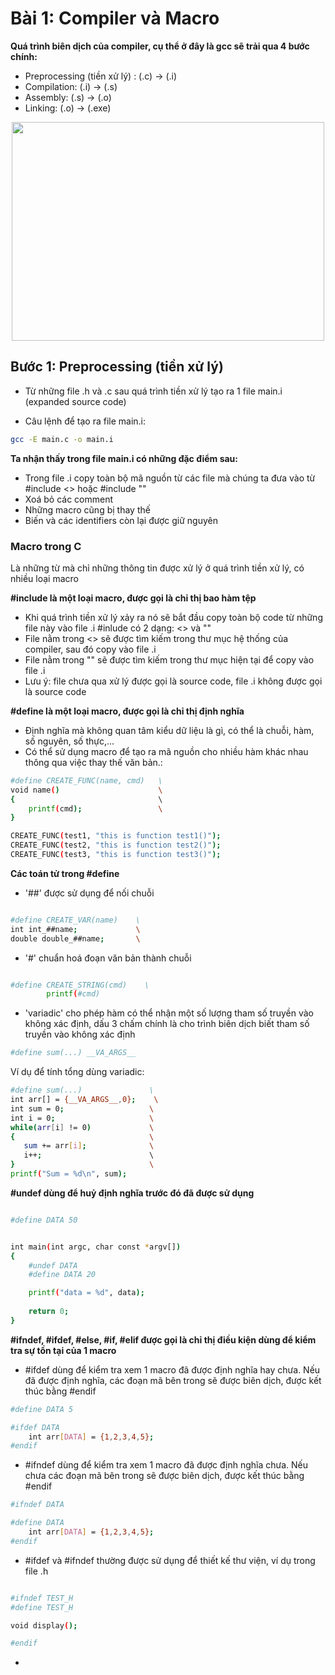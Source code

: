 # Bài 1: Compiler và Macro

__Quá trình biên dịch của compiler, cụ thể ở đây là gcc sẽ trải qua 4 bước chính:__
+ Preprocessing (tiền xử lý) : (.c) -> (.i)
+ Compilation: (.i) -> (.s)
+ Assembly: (.s) -> (.o)
+ Linking: (.o) -> (.exe)
<p align = "center">
<img src = "https://techvidvan.com/tutorials/wp-content/uploads/sites/2/2021/06/working-of-preprocessors-in-c.jpg" width = "500" height = "350">

## Bước 1: Preprocessing (tiền xử lý)

+ Từ những file .h và .c sau quá trình tiền xử lý tạo ra 1 file main.i
(expanded source code)

+ Câu lệnh để tạo ra file main.i:

```bash
gcc -E main.c -o main.i
```
__Ta nhận thấy trong file main.i có những đặc điểm sau:__

+ Trong file .i copy toàn bộ mã nguồn từ các file mà chúng ta đưa vào từ #include <> hoặc #include ""
+ Xoá bỏ các comment 
+ Những macro cũng bị thay thế 
+ Biến và các identifiers còn lại được giữ nguyên

### Macro trong C
Là những từ mà chỉ những thông tin được xử lý ở quá trình tiền xử lý, có nhiều loại macro

__#include là một loại macro, được gọi là chỉ thị bao hàm tệp__
+ Khi quá trình tiền xử lý xảy ra nó sẽ bắt đầu copy toàn bộ code từ những file này vào file .i
 #inlude có 2 dạng: <> và ""
+ File nằm trong <> sẽ được tìm kiếm trong thư mục hệ thống của compiler, sau đó copy vào file .i
+ File nằm trong "" sẽ được tìm kiếm trong thư mục hiện tại để copy vào file .i
+ Lưu ý: file chưa qua xử lý được gọi là source code, file .i không được gọi là source code

__#define là một loại macro, được gọi là chỉ thị định nghĩa__
+ Định nghĩa mà không quan tâm kiểu dữ liệu là gì, có thể là chuỗi, hàm, số nguyên, số thực,...
+ Có thể sử dụng macro để tạo ra mã nguồn cho nhiều hàm khác nhau thông qua việc thay thế văn bản.:

``` bash
#define CREATE_FUNC(name, cmd)   \
void name()                      \
{                                \ 
    printf(cmd);                 \
}

CREATE_FUNC(test1, "this is function test1()");
CREATE_FUNC(test2, "this is function test2()");
CREATE_FUNC(test3, "this is function test3()");
```
__Các toán tử trong #define__
+ '##' được sử dụng để nối chuỗi

``` bash

#define CREATE_VAR(name)    \
int int_##name;             \
double double_##name;       \

```

+ '#' chuẩn hoá đoạn văn bản thành chuỗi

``` bash

#define CREATE_STRING(cmd)    \
        printf(#cmd)          
```
+ 'variadic' cho phép hàm có thể nhận một số lượng tham số truyền vào không xác định, dấu 3 chấm chính là cho trình biên dịch biết tham số truyền vào không xác định

``` bash
#define sum(...) __VA_ARGS__
```
Ví dụ để tính tổng dùng variadic:

``` bash
#define sum(...)               \
int arr[] = {__VA_ARGS__,0};    \
int sum = 0;                   \
int i = 0;                     \
while(arr[i] != 0)             \
{                              \
   sum += arr[i];              \
   i++;                        \  
}                              \
printf("Sum = %d\n", sum);    
```
__#undef dùng để huỷ định nghĩa trước đó đã được sử dụng__

``` bash

#define DATA 50


int main(int argc, char const *argv[])
{
    #undef DATA
    #define DATA 20

    printf("data = %d", data);
    
    return 0;
}
```

__#ifndef, #ifdef, #else, #if, #elif được gọi là chỉ thị điều kiện dùng để kiểm tra sự tồn tại của 1 macro__

+ #ifdef dùng để kiểm tra xem 1 macro đã được định nghĩa hay chưa. Nếu đã được định nghĩa, các đoạn mã bên trong sẽ được biên dịch, được kết thúc bằng #endif

```bash
#define DATA 5

#ifdef DATA
    int arr[DATA] = {1,2,3,4,5};
#endif
```
+ #ifndef dùng để kiểm tra xem 1 macro đã được định nghĩa chưa. Nếu chưa các đoạn mã bên trong sẽ được biên dịch, được kết thúc bằng #endif

```bash
#ifndef DATA

#define DATA
    int arr[DATA] = {1,2,3,4,5};
#endif
```
+ #ifdef và #ifndef thường được sử dụng để thiết kế thư viện, ví dụ trong file .h

```bash

#ifndef TEST_H
#define TEST_H

void display();

#endif
```
+ 


